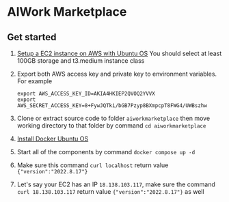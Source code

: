 # AIWork Marketplace

## Get started

1. [Setup a EC2 instance on AWS with Ubuntu OS](https://medium.com/nerd-for-tech/how-to-create-a-ubuntu-20-04-server-on-aws-ec2-elastic-cloud-computing-5b423b5bf635) You should select at least 100GB storage and t3.medium instance class
2. Export both AWS access key and private key to environment variables. For example

   ```
   export AWS_ACCESS_KEY_ID=AKIA4HKIEP2QVOQ2YVVX
   export AWS_SECRET_ACCESS_KEY=8+FywJQTki/bGB7Pzyp8BXmpcpT8FWG4/UWBszhw
   ```

3. Clone or extract source code to folder `aiworkmarketplace` then move working directory to that folder by command `cd aiworkmarketplace`
4. [Install Docker Ubuntu OS](https://www.digitalocean.com/community/tutorials/how-to-install-and-use-docker-on-ubuntu-20-04)
5. Start all of the components by command `docker compose up -d`
6. Make sure this command `curl localhost` return value `{"version":"2022.8.17"}`
7. Let's say your EC2 has an IP `18.138.103.117`, make sure the command `curl 18.138.103.117` return value `{"version":"2022.8.17"}` as well

